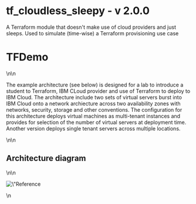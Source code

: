 # tf_cloudless_sleepy - v 2.0.0
A Terraform module that doesn't make use of cloud providers and just sleeps. Used to simulate (time-wise) a Terraform provisioning use case  


<h1>TFDemo</h1>\n\n<p>The example architecture (see below) is designed for a lab to introduce a student to Terraform, IBM CLoud provider and use of Terraform to deploy to IBM Cloud. The architecture include two sets of virtual servers burst into IBM Cloud onto a network archiecture across two availability zones with networks, security, storage and other conventions. The configuration for this architecture deploys virtual machines as multi-tenant instances and provides for selection of the number of virtual servers at deployment time. Another version deploys single tenant servers across multiple locations.</p>\n\n<h2>Architecture diagram</h2>\n\n<p><img src=\"https://github.com/pbahrs/TFDemo/blob/master/imgs/labarch.png?raw=true\" alt=\"Reference Pattern\"></p>\n
